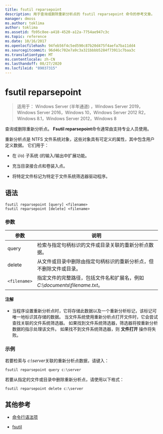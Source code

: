 ```yaml
---
title: fsutil reparsepoint
description: 用于查询或删除重新分析点的 fsutil reparsepoint 命令的参考文章。
manager: dmoss
ms.author: toklima
author: toklima
ms.assetid: fb95c8ee-a418-4520-a12a-7754ae947c3c
ms.topic: reference
ms.date: 10/16/2017
ms.openlocfilehash: 94feb56f4c5ed590c87b20d475f4aefa7ba11dd4
ms.sourcegitcommit: 96d46c702e7a9c3a321bbbb5284f73911c7baa3c
ms.translationtype: MT
ms.contentlocale: zh-CN
ms.lasthandoff: 08/27/2020
ms.locfileid: "89037315"
---
```

# <a name="fsutil-reparsepoint"></a>fsutil reparsepoint

> 适用于： Windows Server (半年通道) ，Windows Server 2019，Windows Server 2016，Windows 10，Windows Server 2012 R2，Windows 8.1，Windows Server 2012，Windows 8

查询或删除重新分析点。  **Fsutil reparsepoint**命令通常由支持专业人员使用。

重新分析点是 NTFS 文件系统对象，这些对象具有可定义的属性，其中包含用户定义数据。 它们用于：

- 在 i/o) 子系统 (的输入/输出中扩展功能。

- 充当目录接合点和卷装入点。

- 将特定文件标记为特定于文件系统筛选器驱动程序。

## <a name="syntax"></a>语法

```
fsutil reparsepoint [query] <filename>
fsutil reparsepoint [delete] <filename>
```

### <a name="parameters"></a>参数

| 参数 | 说明 |
| --------- | ----------- |
| query | 检索与指定句柄标识的文件或目录关联的重新分析点数据。 |
| delete | 从文件或目录中删除由指定句柄标识的重新分析点，但不删除文件或目录。 |
| `<filename>` | 指定文件的完整路径，包括文件名和扩展名，例如 *C:\documents\filename.txt*。 |

#### <a name="remarks"></a>注解

- 当程序设置重新分析点时，它将存储此数据以及一个重新分析标记，该标记可唯一地标识其存储的数据。 当文件系统使用重新分析点打开文件时，它会尝试查找关联的文件系统筛选器。 如果找到文件系统筛选器，筛选器将按重新分析数据的指示处理该文件。 如果找不到文件系统筛选器，则 **文件打开** 操作将失败。

### <a name="examples"></a>示例

若要检索与 *c:\server*关联的重新分析点数据，请键入：

```
fsutil reparsepoint query c:\server
```

若要从指定的文件或目录中删除重新分析点，请使用以下格式：

```
fsutil reparsepoint delete c:\server
```

## <a name="additional-references"></a>其他参考

- [命令行语法项](command-line-syntax-key.md)

- [fsutil](fsutil.md)

